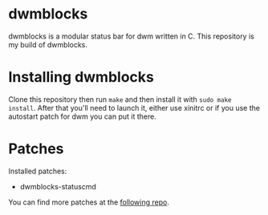 # dwmblocks

dwmblocks is a modular status bar for dwm written in C.
This repository is my build of dwmblocks.

# Installing dwmblocks

Clone this repository then run ``make`` and then install it with ``sudo make install``.
After that you'll need to launch it, either use xinitrc or if you use the autostart patch for dwm you can put it there.

# Patches

Installed patches:

* dwmblocks-statuscmd

You can find more patches at the [following repo](https://gist.github.com/IGeraGera/e4a5583b91b3eec2e81fdceb44dea717>dwmblocks-statuscmd-b6b0be4.diff).
